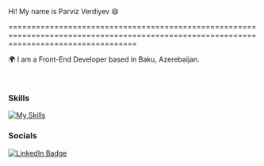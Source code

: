 Hi! My name is Parviz Verdiyev 😄

========================================================================================================================================

  

🌍 I am a Front-End Developer based in Baku, Azerebaijan.

<br/>

  

###  Skills

  

[![My Skills](https://skillicons.dev/icons?i=html,css,scss,js,figma)](https://skillicons.dev)
<br/>

  

###  Socials

  

<div  id="badges">

<a  href="https://www.linkedin.com/in/parviz-verdiyev-a70265292/">

<img  src="https://img.shields.io/badge/LinkedIn-blue?style=for-the-badge&logo=linkedin&logoColor=white"  alt="LinkedIn Badge"/>

</a>

</div>
